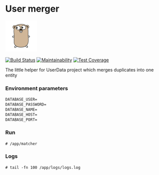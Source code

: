 # User merger
![GoLang](/doc/img/logo.png)

[![Build Status](https://travis-ci.org/Vasary/merger.svg?branch=master)](https://travis-ci.org/Vasary/merger)
[![Maintainability](https://api.codeclimate.com/v1/badges/8744e09d7127e1a6ac45/maintainability)](https://codeclimate.com/github/Vasary/merger/maintainability)
[![Test Coverage](https://api.codeclimate.com/v1/badges/8744e09d7127e1a6ac45/test_coverage)](https://codeclimate.com/github/Vasary/merger/test_coverage)

The little helper for UserData project which merges duplicates into one entity

### Environment parameters
```
DATABASE_USER=
DATABASE_PASSWORD=
DATABASE_NAME=
DATABASE_HOST=
DATABASE_PORT=
```

### Run
```
# /app/matcher
```

### Logs
```
# tail -fn 100 /app/logs/logs.log
```